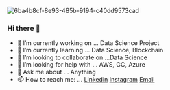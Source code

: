 ![6ba4b8cf-8e93-485b-9194-c40dd9573cad](https://user-images.githubusercontent.com/38922535/148645666-6fefcdf8-1ef7-440e-a355-2502cc9eac3d.jpg)

### Hi there 👋
- 🔭 I’m currently working on ... Data Science Project
- 🌱 I’m currently learning ... Data Science, Blockchain
- 👯 I’m looking to collaborate on ...Data Science
- 🤔 I’m looking for help with ... AWS, GC, Azure
- 💬 Ask me about ... Anything
- 📫 How to reach me: ... [Linkedin](https://www.linkedin.com/in/akshay-gavai-9ba340156/) [Instagram](https://www.instagram.com/akki_gavai/) [Email](Mailto:akshaygavai95@gmail.com
)

